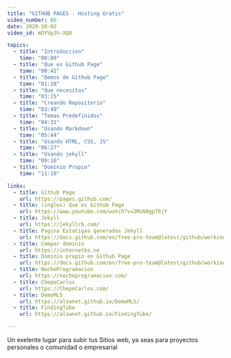 ```yaml
---
title: "GITHUB PAGES - Hosting Gratis"
video_number: 66
date: 2020-10-02
video_id: mDYVpJh-XQ8

topics:
  - title: "Introduccion"
    time: "00:00"
  - title: "Que es Github Page"
    time: "00:42"
  - title: "Demos de Github Page"
    time: "01:28"
  - title: "Que necesitas"
    time: "03:15"
  - title: "Creando Repositorio"
    time: "03:49"
  - title: "Temas Predefinidos"
    time: "04:31"
  - title: "Usando Markdown"
    time: "05:44"
  - title: "Usando HTML, CSS, JS"
    time: "06:27"
  - title: "Usando jekyll"
    time: "09:16"
  - title: "Dominio Propio"
    time: "11:10"

links:
  - title: Github Page
    url: https://pages.github.com/
  - title: (ingles) Que es Github Page
    url: https://www.youtube.com/watch?v=2MsN8gpT6jY
  - title: Jekyll
    url: https://jekyllrb.com/
  - title: Pagina Estatigas generadas Jekyll
    url: https://docs.github.com/en/free-pro-team@latest/github/working-with-github-pages/setting-up-a-github-pages-site-with-jekyll
  - title: Compar dominio
    url: https://internetbs.ne
  - title: Dominio propio en Github Page
    url: https://docs.github.com/en/free-pro-team@latest/github/working-with-github-pages/configuring-a-custom-domain-for-your-github-pages-site
  - title: NocheProgramacion
    url: https://nocheprogramacion.com/
  - title: ChepeCarlos
    url: https://ChepeCarlos.com/
  - title: DemoML5
    url: https://alswnet.github.io/DemoML5/
  - title: FindingTube
    url: https://alswnet.github.io/FindingTube/

---
```


Un exelente lugar para subir tus Sitios web, ya seas para proyectos personales o comunidad o empresarial
